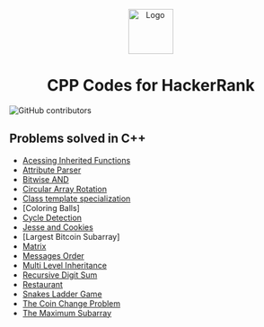 <p align="center">
  <img src="https://camo.githubusercontent.com/908015659591583aa755c8c74babdc19f5151336/68747470733a2f2f747365332e6d6d2e62696e672e6e65742f74683f69643d4f49502e7276756a594b4f546d2d2d5654334b545a775633786748614861267069643d417069" alt="Logo" width="80" height="80">
  <h1 align="center">CPP Codes for HackerRank</h3>
</p>

![GitHub contributors](https://img.shields.io/github/contributors/swapnanildutta/Hackerrank-Codes?style=plastic)
## Problems solved in C++
* [Acessing Inherited Functions](https://www.hackerrank.com/challenges/accessing-inherited-functions/problem)
* [Attribute Parser](https://www.hackerrank.com/challenges/attribute-parser/problem)
* [Bitwise AND](https://www.hackerrank.com/challenges/30-bitwise-and/problem)
* [Circular Array Rotation](https://www.hackerrank.com/challenges/circular-array-rotation/problem)
* [Class template specialization](https://www.hackerrank.com/challenges/cpp-class-template-specialization/problem)
* [Coloring Balls]
* [Cycle Detection](https://www.hackerrank.com/challenges/detect-whether-a-linked-list-contains-a-cycle/problem)
* [Jesse and Cookies](https://www.hackerrank.com/challenges/jesse-and-cookies/problem)
* [Largest Bitcoin Subarray]
* [Matrix](https://www.hackerrank.com/challenges/matrix/problem)
* [Messages Order](https://www.hackerrank.com/challenges/messages-order/problem)
* [Multi Level Inheritance](https://www.hackerrank.com/challenges/multi-level-inheritance-cpp/problem)
* [Recursive Digit Sum](https://www.hackerrank.com/challenges/recursive-digit-sum/problem)
* [Restaurant](https://www.hackerrank.com/challenges/restaurant/problem)
* [Snakes Ladder Game](https://www.hackerrank.com/challenges/the-quickest-way-up/problem)
* [The Coin Change Problem](https://www.hackerrank.com/challenges/coin-change/problem)
* [The Maximum Subarray](https://www.hackerrank.com/challenges/maxsubarray/problem)
